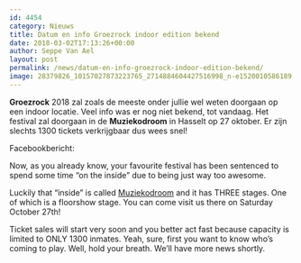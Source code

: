 ```yaml
---
id: 4454
category: Nieuws
title: Datum en info Groezrock indoor edition bekend
date: 2018-03-02T17:13:26+00:00
author: Seppe Van Ael
layout: post
permalink: /news/datum-en-info-groezrock-indoor-edition-bekend/
image: 28379826_10157027873223765_2714884604427516998_n-e1520010586189.jpg
---
```

**Groezrock** 2018 zal zoals de meeste onder jullie wel weten doorgaan op een indoor locatie. Veel info was er nog niet bekend, tot vandaag. Het festival zal doorgaan in de **Muziekodroom** in Hasselt op 27 oktober. Er zijn slechts 1300 tickets verkrijgbaar dus wees snel!

Facebookbericht:

Now, as you already know, your favourite festival has been sentenced to spend some time “on the inside” due to being just way too awesome.

Luckily that “inside” is called <a class="profileLink" href="https://www.facebook.com/Muziekodroom/?fref=mentions" data-hovercard="/ajax/hovercard/page.php?id=188830931139385&extragetparams=%7B%22fref%22%3A%22mentions%22%7D" data-hovercard-prefer-more-content-show="1">Muziekodroom</a> and it has THREE stages. One of which is a floorshow stage. You can come visit us there on Saturday October 27th!

<div class="text_exposed_show">
  <p>
    Ticket sales will start very soon and you better act fast because capacity is limited to ONLY 1300 inmates. Yeah, sure, first you want to know who’s coming to play. Well, hold your breath. We’ll have more news shortly.
  </p>
</div>
